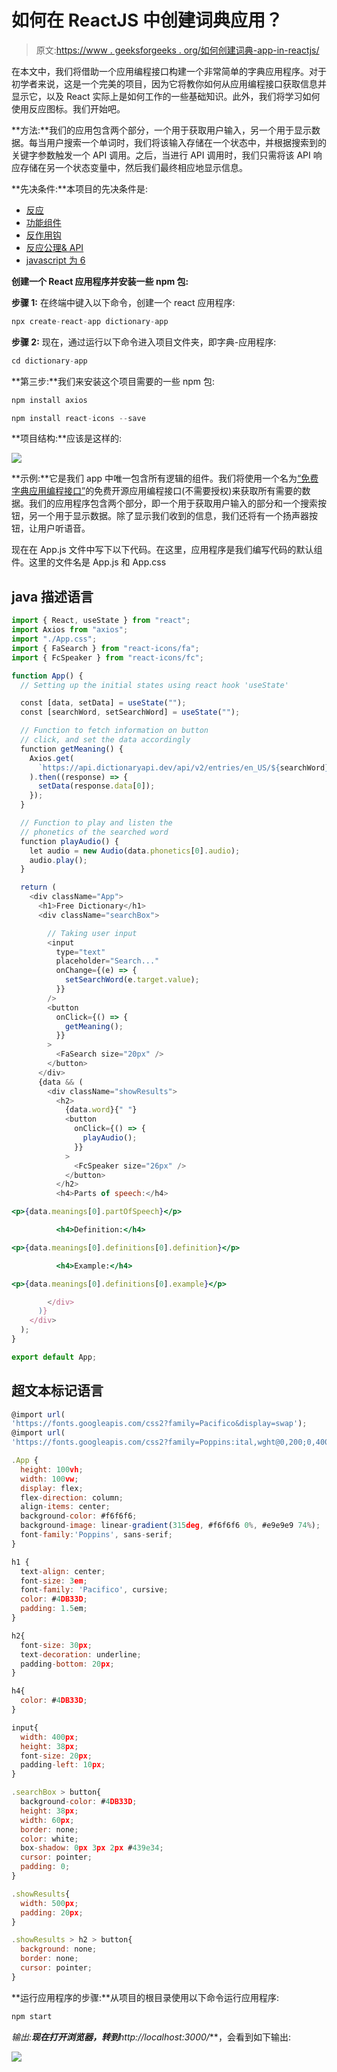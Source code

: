 # 如何在 ReactJS 中创建词典应用？

> 原文:[https://www . geeksforgeeks . org/如何创建词典-app-in-reactjs/](https://www.geeksforgeeks.org/how-to-create-a-dictionary-app-in-reactjs/)

在本文中，我们将借助一个应用编程接口构建一个非常简单的字典应用程序。对于初学者来说，这是一个完美的项目，因为它将教你如何从应用编程接口获取信息并显示它，以及 React 实际上是如何工作的一些基础知识。此外，我们将学习如何使用反应图标。我们开始吧。

**方法:**我们的应用包含两个部分，一个用于获取用户输入，另一个用于显示数据。每当用户搜索一个单词时，我们将该输入存储在一个状态中，并根据搜索到的关键字参数触发一个 API 调用。之后，当进行 API 调用时，我们只需将该 API 响应存储在另一个状态变量中，然后我们最终相应地显示信息。

**先决条件:**本项目的先决条件是:

*   [反应](https://www.geeksforgeeks.org/reactjs-tutorials/)
*   [功能组件](https://www.geeksforgeeks.org/reactjs-functional-components/)
*   [反作用钩](https://www.geeksforgeeks.org/introduction-to-react-hooks/)
*   [反应公理& API](https://www.geeksforgeeks.org/how-to-make-get-call-to-an-api-using-axios-in-javascript/)
*   [javascript 为 6](https://www.geeksforgeeks.org/introduction-to-es6/)

**创建一个 React 应用程序并安装一些 npm 包:**

**步骤 1:** 在终端中键入以下命令，创建一个 react 应用程序:

```jsx
npx create-react-app dictionary-app
```

**步骤 2:** 现在，通过运行以下命令进入项目文件夹，即字典-应用程序:

```jsx
cd dictionary-app
```

**第三步:**我们来安装这个项目需要的一些 npm 包:

```jsx
npm install axios
```

```jsx
npm install react-icons --save
```

**项目结构:**应该是这样的:

![](img/7b1c0c6117bd2b313b8b107e4c395399.png)

**示例:**它是我们 app 中唯一包含所有逻辑的组件。我们将使用一个名为[“免费字典应用编程接口”](https://dictionaryapi.dev/)的免费开源应用编程接口(不需要授权)来获取所有需要的数据。我们的应用程序包含两个部分，即一个用于获取用户输入的部分和一个搜索按钮，另一个用于显示数据。除了显示我们收到的信息，我们还将有一个扬声器按钮，让用户听语音。

现在在 App.js 文件中写下以下代码。在这里，应用程序是我们编写代码的默认组件。这里的文件名是 App.js 和 App.css

## java 描述语言

```jsx
import { React, useState } from "react";
import Axios from "axios";
import "./App.css";
import { FaSearch } from "react-icons/fa";
import { FcSpeaker } from "react-icons/fc";

function App() {
  // Setting up the initial states using react hook 'useState'

  const [data, setData] = useState("");
  const [searchWord, setSearchWord] = useState("");

  // Function to fetch information on button
  // click, and set the data accordingly
  function getMeaning() {
    Axios.get(
      `https://api.dictionaryapi.dev/api/v2/entries/en_US/${searchWord}`
    ).then((response) => {
      setData(response.data[0]);
    });
  }

  // Function to play and listen the
  // phonetics of the searched word
  function playAudio() {
    let audio = new Audio(data.phonetics[0].audio);
    audio.play();
  }

  return (
    <div className="App">
      <h1>Free Dictionary</h1>
      <div className="searchBox">

        // Taking user input
        <input
          type="text"
          placeholder="Search..."
          onChange={(e) => {
            setSearchWord(e.target.value);
          }}
        />
        <button
          onClick={() => {
            getMeaning();
          }}
        >
          <FaSearch size="20px" />
        </button>
      </div>
      {data && (
        <div className="showResults">
          <h2>
            {data.word}{" "}
            <button
              onClick={() => {
                playAudio();
              }}
            >
              <FcSpeaker size="26px" />
            </button>
          </h2>
          <h4>Parts of speech:</h4>

<p>{data.meanings[0].partOfSpeech}</p>

          <h4>Definition:</h4>

<p>{data.meanings[0].definitions[0].definition}</p>

          <h4>Example:</h4>

<p>{data.meanings[0].definitions[0].example}</p>

        </div>
      )}
    </div>
  );
}

export default App;
```

## 超文本标记语言

```jsx
@import url(
'https://fonts.googleapis.com/css2?family=Pacifico&display=swap');
@import url(
'https://fonts.googleapis.com/css2?family=Poppins:ital,wght@0,200;0,400;0,600;0,800;1,300&display=swap');

.App {
  height: 100vh;
  width: 100vw;
  display: flex;
  flex-direction: column;
  align-items: center;
  background-color: #f6f6f6;
  background-image: linear-gradient(315deg, #f6f6f6 0%, #e9e9e9 74%);
  font-family:'Poppins', sans-serif;
}

h1 {
  text-align: center;
  font-size: 3em;
  font-family: 'Pacifico', cursive;
  color: #4DB33D;
  padding: 1.5em;
}

h2{
  font-size: 30px;
  text-decoration: underline;
  padding-bottom: 20px;
}

h4{
  color: #4DB33D;
}

input{
  width: 400px;
  height: 38px;
  font-size: 20px;
  padding-left: 10px;
}

.searchBox > button{
  background-color: #4DB33D;
  height: 38px;
  width: 60px;
  border: none;
  color: white;
  box-shadow: 0px 3px 2px #439e34;
  cursor: pointer;
  padding: 0;
}

.showResults{
  width: 500px;
  padding: 20px;
}

.showResults > h2 > button{
  background: none;
  border: none;
  cursor: pointer;
}
```

**运行应用程序的步骤:**从项目的根目录使用以下命令运行应用程序:

```jsx
npm start
```

**输出:**现在打开浏览器，转到***http://localhost:3000/***，会看到如下输出:

![](img/833b203bc3ae95714034cc8c786a98c7.png)